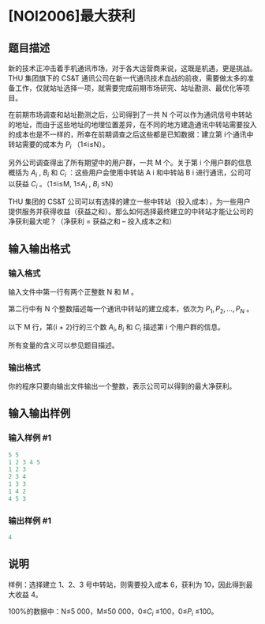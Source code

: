 # [NOI2006]最大获利

## 题目描述

新的技术正冲击着手机通讯市场，对于各大运营商来说，这既是机遇，更是挑战。THU 集团旗下的 CS&T 通讯公司在新一代通讯技术血战的前夜，需要做太多的准备工作，仅就站址选择一项，就需要完成前期市场研究、站址勘测、最优化等项目。

在前期市场调查和站址勘测之后，公司得到了一共 N 个可以作为通讯信号中转站的地址，而由于这些地址的地理位置差异，在不同的地方建造通讯中转站需要投入的成本也是不一样的，所幸在前期调查之后这些都是已知数据：建立第 i个通讯中转站需要的成本为 $P_i$ （1≤i≤N）。

另外公司调查得出了所有期望中的用户群，一共 M 个。关于第 i 个用户群的信息概括为 $A_i$ , $B_i$ 和 $C_i$ ：这些用户会使用中转站 A i 和中转站 B i 进行通讯，公司可以获益 $C_i$ 。（1≤i≤M, 1≤$A_i$ , $B_i$ ≤N）

THU 集团的 CS&T 公司可以有选择的建立一些中转站（投入成本），为一些用户提供服务并获得收益（获益之和）。那么如何选择最终建立的中转站才能让公司的净获利最大呢？（净获利 = 获益之和 – 投入成本之和）

## 输入输出格式

### 输入格式

输入文件中第一行有两个正整数 N 和 M 。

第二行中有 N 个整数描述每一个通讯中转站的建立成本，依次为 $P_1 , P_2 , …,P_N$ 。

以下 M 行，第(i + 2)行的三个数 $A_i , B_i$ 和 $C_i$ 描述第 i 个用户群的信息。

所有变量的含义可以参见题目描述。

### 输出格式

你的程序只要向输出文件输出一个整数，表示公司可以得到的最大净获利。

## 输入输出样例

### 输入样例 #1

```cpp
5 5
1 2 3 4 5
1 2 3
2 3 4
1 3 3
1 4 2
4 5 3
```


### 输出样例 #1

```cpp
4
```


## 说明

样例：选择建立 1、2、3 号中转站，则需要投入成本 6，获利为 10，因此得到最大收益 4。

100%的数据中：N≤5 000，M≤50 000，0≤$C_i$ ≤100，0≤$P_i$ ≤100。

